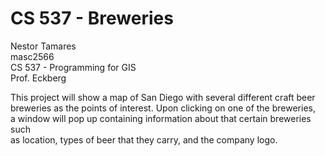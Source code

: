 # CS 537 - Breweries

Nestor Tamares  
masc2566  
CS 537 - Programming for GIS  
Prof. Eckberg  
  
This project will show a map of San Diego with several different craft beer  
breweries as the points of interest. Upon clicking on one of the breweries,  
a window will pop up containing information about that certain breweries such  
as location, types of beer that they carry, and the company logo.